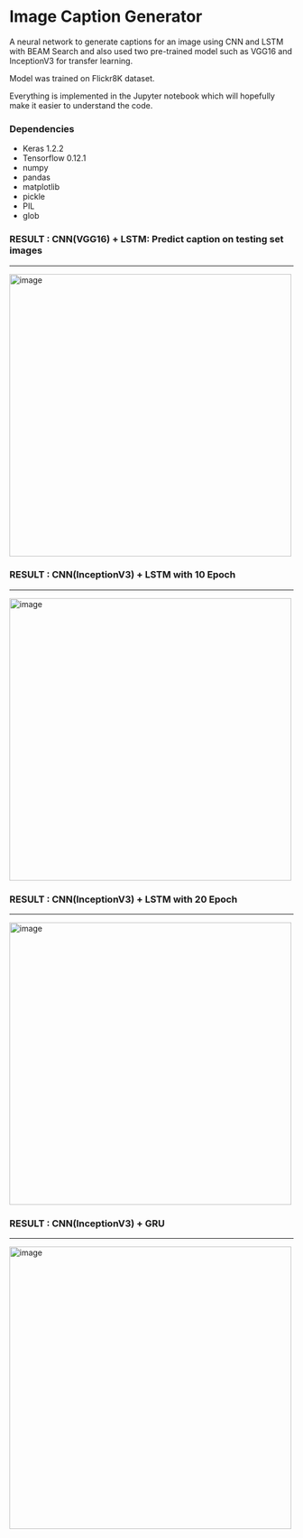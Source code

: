 # Image Caption Generator
A neural network to generate captions for an image using CNN and LSTM with BEAM Search and also used two pre-trained model such as VGG16 and InceptionV3 for transfer learning.

Model was trained on Flickr8K dataset.

Everything is implemented in the Jupyter notebook which will hopefully make it easier to understand the code.

### Dependencies

* Keras 1.2.2
* Tensorflow 0.12.1
* numpy
* pandas
* matplotlib
* pickle
* PIL
* glob


 ### RESULT : CNN(VGG16) + LSTM: Predict caption on testing set images
 ______
<img width="500" alt="image" src="https://user-images.githubusercontent.com/61865227/185508032-f4250216-2095-4eb1-9b20-be51a23a598e.png">

### RESULT : CNN(InceptionV3) + LSTM with 10 Epoch
_____
<img width="500" alt="image" src="https://user-images.githubusercontent.com/61865227/185508649-72b9d352-515d-40e4-a448-b778cdef58c5.png">

### RESULT : CNN(InceptionV3) + LSTM with 20 Epoch
_____
<img width="500" alt="image" src="https://user-images.githubusercontent.com/61865227/185508744-a73cd433-0eb9-438e-9bda-d68fd905da8b.png">

### RESULT : CNN(InceptionV3) + GRU
_____
<img width="500" alt="image" src="https://user-images.githubusercontent.com/61865227/185508831-59b8ccba-fb5f-4dda-9fc8-d06f56f3fea8.png">

